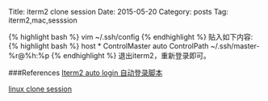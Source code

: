Title: iterm2 clone session
Date: 2015-05-20
Category: posts
Tag: iterm2,mac,sesssion


{% highlight bash %}
vim ~/.ssh/config
{% endhighlight %}
贴入如下内容:
{% highlight bash %}
host *
ControlMaster auto
ControlPath ~/.ssh/master-%r@%h:%p
{% endhighlight %}
退出iterm2，重新登录即可。






###References
[Iterm2 auto login 自动登录脚本](http://www.dbathink.com/2012/10/iterm2-auto-automatic-login-log-on-script/)

[linux clone session](http://laughingchs.iteye.com/blog/1317703)

